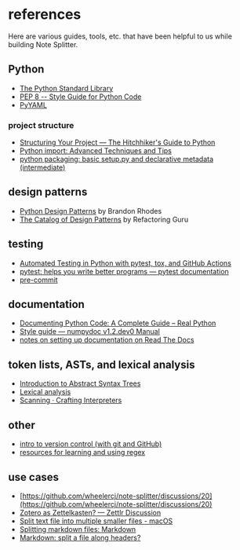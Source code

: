 # references

Here are various guides, tools, etc. that have been helpful to us while building Note Splitter.

## Python

* [The Python Standard Library](https://docs.python.org/3.10/)
* [PEP 8 -- Style Guide for Python Code](https://www.python.org/dev/peps/pep-0008/)
* [PyYAML](https://pyyaml.org/wiki/PyYAMLDocumentation)

### project structure

* [Structuring Your Project — The Hitchhiker's Guide to Python](https://docs.python-guide.org/writing/structure/)
* [Python import: Advanced Techniques and Tips](https://realpython.com/python-import/#create-and-install-a-local-package)
* [python packaging: basic setup.py and declarative metadata (intermediate)](https://www.youtube.com/watch?v=GaWs-LenLYE&list=PLWBKAf81pmOaP9naRiNAqug6EBnkPakvY)

## design patterns

* [Python Design Patterns](https://python-patterns.guide/) by Brandon Rhodes
* [The Catalog of Design Patterns](https://refactoring.guru/design-patterns/catalog) by Refactoring Guru

## testing

* [Automated Testing in Python with pytest, tox, and GitHub Actions](https://www.youtube.com/watch?v=DhUpxWjOhME)
* [pytest: helps you write better programs — pytest documentation](https://docs.pytest.org/en/6.2.x/)
* [pre-commit](https://pre-commit.com/)

## documentation

* [Documenting Python Code: A Complete Guide – Real Python](https://realpython.com/documenting-python-code/#docstring-formats)
* [Style guide — numpydoc v1.2.dev0 Manual](https://numpydoc.readthedocs.io/en/latest/format.html)
* [notes on setting up documentation on Read The Docs](https://note-splitter.readthedocs.io/en/latest/doc-setup.html)

## token lists, ASTs, and lexical analysis

* [Introduction to Abstract Syntax Trees](https://www.twilio.com/blog/abstract-syntax-trees)
* [Lexical analysis](https://en.wikipedia.org/wiki/Lexical_analysis)
* [Scanning · Crafting Interpreters](https://craftinginterpreters.com/scanning.html)

## other

* [intro to version control (with git and GitHub)](https://wheelercj.github.io/notes/pages/20210907144216.html)
* [resources for learning and using regex](https://wheelercj.github.io/notes/pages/20210506235005.html)

## use cases

* [https://github.com/wheelercj/note-splitter/discussions/20](https://github.com/wheelercj/note-splitter/discussions/20)
* [Zotero as Zettelkasten? — Zettlr Discussion](https://forum.zettlr.com/discussion/94/zotero-as-zettelkasten)
* [Split text file into multiple smaller files - macOS](https://talk.automators.fm/t/split-text-file-into-multiple-smaller-files/11277/9)
* [Splitting markdown files: Markdown](https://www.reddit.com/r/Markdown/comments/8sjeui/splitting_markdown_files/)
* [Markdown: split a file along headers?](https://forum.zettelkasten.de/discussion/797/ot-markdown-split-a-file-along-headers)
